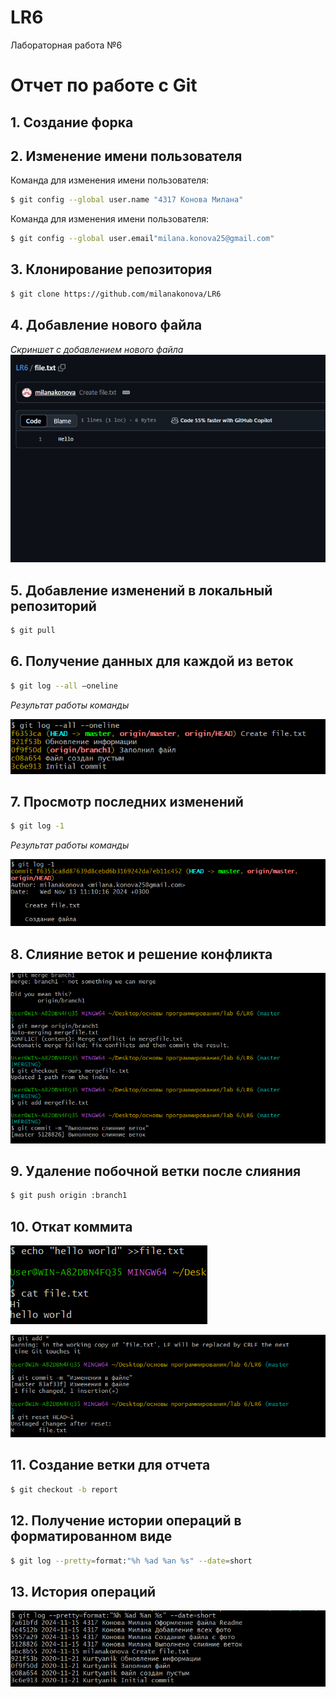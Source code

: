 # LR6
Лабораторная работа №6

# Отчет по работе с Git

## 1. Создание форка

## 2. Изменение имени пользователя
Команда для изменения имени пользователя:

```bash
$ git config --global user.name "4317 Конова Милана"
```
Команда для изменения имени пользователя:
```bash
$ git config --global user.email"milana.konova25@gmail.com"  
```

## 3. Клонирование репозитория

```bash
$ git clone https://github.com/milanakonova/LR6
```

## 4. Добавление нового файла
*Скриншет с добавлением нового файла*
![Добавление нового файла](./photo/2.png)

## 5. Добавление изменений в локальный репозиторий

```bash
$ git pull
```

## 6. Получение данных для каждой из веток

```bash
$ git log --all –oneline
```

*Результат работы команды*

![Данные из веток](./photo/3.png)

## 7. Просмотр последних изменений

```bash
$ git log -1
```

*Результат работы команды*

![Последние изменения](./photo/4.png)

## 8. Слияние веток и решение конфликта

![Слияние](./photo/5.png)

## 9. Удаление побочной ветки после слияния

```bash
$ git push origin :branch1
```

## 10. Откат коммита

![Изменения](./photo/6.png)

![Откат](./photo/7.png)

## 11. Создание ветки для отчета

```bash
$ git checkout -b report
```

## 12. Получение истории операций в форматированном виде

```bash
$ git log --pretty=format:"%h %ad %an %s" --date=short
```

## 13. История операций
![Изменения](./photo/8.png)


